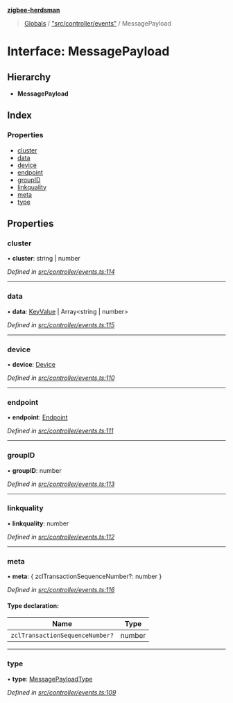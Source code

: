 **[zigbee-herdsman](../README.md)**

> [Globals](../README.md) / ["src/controller/events"](../modules/_src_controller_events_.md) / MessagePayload

# Interface: MessagePayload

## Hierarchy

* **MessagePayload**

## Index

### Properties

* [cluster](_src_controller_events_.messagepayload.md#cluster)
* [data](_src_controller_events_.messagepayload.md#data)
* [device](_src_controller_events_.messagepayload.md#device)
* [endpoint](_src_controller_events_.messagepayload.md#endpoint)
* [groupID](_src_controller_events_.messagepayload.md#groupid)
* [linkquality](_src_controller_events_.messagepayload.md#linkquality)
* [meta](_src_controller_events_.messagepayload.md#meta)
* [type](_src_controller_events_.messagepayload.md#type)

## Properties

### cluster

•  **cluster**: string \| number

*Defined in [src/controller/events.ts:114](https://github.com/Koenkk/zigbee-herdsman/blob/master/src/src/controller/events.ts#L114)*

___

### data

•  **data**: [KeyValue](_src_controller_tstype_.keyvalue.md) \| Array\<string \| number>

*Defined in [src/controller/events.ts:115](https://github.com/Koenkk/zigbee-herdsman/blob/master/src/src/controller/events.ts#L115)*

___

### device

•  **device**: [Device](../classes/_src_controller_model_device_.device.md)

*Defined in [src/controller/events.ts:110](https://github.com/Koenkk/zigbee-herdsman/blob/master/src/src/controller/events.ts#L110)*

___

### endpoint

•  **endpoint**: [Endpoint](../classes/_src_controller_model_endpoint_.endpoint.md)

*Defined in [src/controller/events.ts:111](https://github.com/Koenkk/zigbee-herdsman/blob/master/src/src/controller/events.ts#L111)*

___

### groupID

•  **groupID**: number

*Defined in [src/controller/events.ts:113](https://github.com/Koenkk/zigbee-herdsman/blob/master/src/src/controller/events.ts#L113)*

___

### linkquality

•  **linkquality**: number

*Defined in [src/controller/events.ts:112](https://github.com/Koenkk/zigbee-herdsman/blob/master/src/src/controller/events.ts#L112)*

___

### meta

•  **meta**: { zclTransactionSequenceNumber?: number  }

*Defined in [src/controller/events.ts:116](https://github.com/Koenkk/zigbee-herdsman/blob/master/src/src/controller/events.ts#L116)*

#### Type declaration:

Name | Type |
------ | ------ |
`zclTransactionSequenceNumber?` | number |

___

### type

•  **type**: [MessagePayloadType](../modules/_src_controller_events_.md#messagepayloadtype)

*Defined in [src/controller/events.ts:109](https://github.com/Koenkk/zigbee-herdsman/blob/master/src/src/controller/events.ts#L109)*
